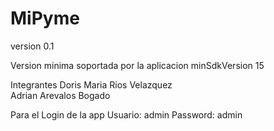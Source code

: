 # MiPyme
version 0.1

Version minima soportada por la aplicacion
minSdkVersion 15

Integrantes
Doris Maria Rios Velazquez  
Adrian Arevalos Bogado

Para el Login de la app
Usuario: admin
Password: admin
